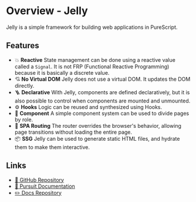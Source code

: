 # Overview - Jelly

Jelly is a simple framework for building web applications in PureScript.

## Features

- 💥 **Reactive**
  State management can be done using a reactive value called a `Signal`. It is not FRP (Functional Reactive Programming) because it is basically a discrete value.
- 💘 **No Virtual DOM**
  Jelly does not use a virtual DOM. It updates the DOM directly.
- 🪜 **Declarative**
  With Jelly, components are defined declaratively, but it is also possible to control when components are mounted and unmounted.
- ⚙️ **Hooks**
  Logic can be reused and synthesized using Hooks.
- 🧱 **Component**
  A simple component system can be used to divide pages by role.
- 🧭 **SPA Routing**
  The router overrides the browser's behavior, allowing page transitions without loading the entire page.
- 📦 **SSG**
  Jelly can be used to generate static HTML files, and hydrate them to make them interactive.

## Links

- [🐙 GitHub Repository](https://github.com/yukikurage/purescript-jelly)
- [📄 Pursuit Documentation](https://pursuit.purescript.org/packages/purescript-jelly)
- [✏️ Docs Repository](https://github.com/yukikurage/jelly-docs)
